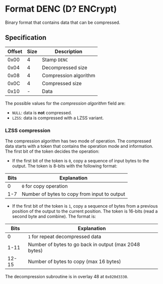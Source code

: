 # Format DENC (D? ENCrypt)

Binary format that contains data that can be compressed.

## Specification

| Offset | Size | Description           |
| ------ | ---- | --------------------- |
| 0x00   | 4    | Stamp `DENC`          |
| 0x04   | 4    | Decompressed size     |
| 0x08   | 4    | Compression algorithm |
| 0x0C   | 4    | Compressed size       |
| 0x10   | -    | Data                  |

The possible values for the _compression algorithm_ field are:

- `NULL`: data is **not** compressed.
- `LZSS`: data is compressed with a LZSS variant.

### LZSS compression

The compression algorithm has two mode of operation. The compressed data starts
with a token that contains the operation mode and information. The first bit of
the token decides the operation:

- If the first bit of the token is `0`, copy a sequence of input bytes to the
  output. The token is 8-bits with the following format:

| Bits | Explanation                                  |
| ---- | -------------------------------------------- |
| 0    | `0` for copy operation                       |
| 1-7  | Number of bytes to copy from input to output |

- If the first bit of the token is `1`, copy a sequence of bytes from a previous
  position of the output to the current position. The token is 16-bits (read a
  second byte and combine). The format is:

| Bits  | Explanation                                           |
| ----- | ----------------------------------------------------- |
| 0     | `1` for repeat decompressed data                      |
| 1-11  | Number of bytes to go back in output (max 2048 bytes) |
| 12-15 | Number of bytes to copy (max 16 bytes)                |

The decompression subroutine is in overlay 48 at `0x020d3330`.
